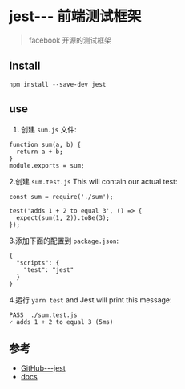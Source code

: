 # jest---  前端测试框架
>facebook 开源的测试框架


## Install

```
npm install --save-dev jest
```


## use

1. 创建 `sum.js` 文件:

```
function sum(a, b) {
  return a + b;
}
module.exports = sum;
```

2.创建 `sum.test.js` This will contain our actual test:

```
const sum = require('./sum');

test('adds 1 + 2 to equal 3', () => {
  expect(sum(1, 2)).toBe(3);
});
```

3.添加下面的配置到 `package.json`:

```
{
  "scripts": {
    "test": "jest"
  }
}
```

4.运行 `yarn test` and Jest will print this message:

```
PASS  ./sum.test.js
✓ adds 1 + 2 to equal 3 (5ms)
```



## 参考
- [GitHub---jest](https://github.com/facebook/jest)
- [docs](https://jestjs.io/docs/en/getting-started.html)
